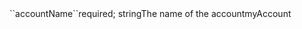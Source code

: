 <tr><td>``accountName``</td><td>required; string</td><td>The name of the account</td><td>myAccount</td><td></td></tr>
